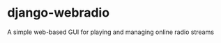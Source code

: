 django-webradio
===============

A simple web-based GUI for playing and managing online radio streams
